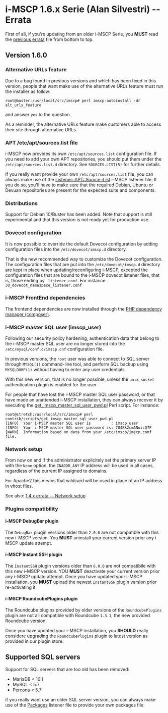 # i-MSCP 1.6.x Serie (Alan Silvestri) -- Errata

First of all, if you're updating from an older i-MSCP Serie, you **MUST** read
the [previous errata](1.5.x_errata.md) file from bottom to top.

## Version 1.6.0

### Alternative URLs feature

Due to a bug found in previous versions and which has been fixed in this
version, people that want make use of the alternative URLs feature must run the
installer as follow:

```shell
root@buster:/usr/local/src/imscp# perl imscp-autoinstall -dr alt_urls_feature
```

and answer `yes` to the question.

As a reminder, the alternative URLs feature make customers able to access their
site through alternative URLs.

### APT /etc/apt/sources.list file

i-MSCP now provides its own `/etc/apt/sources.list` configuration file. If you
need to add your own APT repositories, you should put them under the
`/etc/apt/sources.list.d` directory. See `SOURCES.LIST(5)` for further details.

If you really want provide your own `/etc/apt/sources.list` file, you can
always make use of the [Listener::APT::Source::List](../contrib/Listeners/APT/10_apt_sources_list.pl)
i-MSCP listener file. If you do so, you'll have to make sure that the required Debian, Ubuntu
or Devuan repositories are present for the expected suite and components.

### Distributions

Support for Debian 10/Buster has been added. Note that support is still
experimental and that this version is not ready yet for production use.

### Dovecot configuration

It is now possible to override the default Dovecot configuration by adding
configuration files into the `/etc/dovecot/imscp.d` directory.

That is the new recommended way to customize the Dovecot configuration. The
configuration files that are put into the `/etc/dovecot/imscp.d` directory are
kept in place when updating/reconfiguring i-MSCP, excepted the configuration
files that are bound to the i-MSCP dovecot listener files, that is, those ending
by `_listener.conf`. For instance: `30_dovecot_namespace_listener.conf`

### i-MSCP FrontEnd dependencies

The frontend dependencies are now installed through the [PHP
dependency manager (composer)](https://getcomposer.org/).

### i-MSCP master SQL user (imscp_user)

Following our security policy hardening, authentication data that belong to the
i-MSCP master SQL user are no longer stored into the
`/etc/mysql/conf.d/imscp.cnf` configuration file.

In previous versions, the `root` user was able to connect to SQL server through
`MYSQL(1)` command-line tool, and perform SQL backup using `MYSQLDUMP(1)`
without having to enter any user credentials.

With this new version, that is no longer possible, unless the `unix_socket`
authentication plugin is enabled for the user.

For people that have lost the i-MSCP master SQL user password, or that have
made an unattended i-MSCP installation, they can always recover it by executing
the [get_imscp_master_sql_user_pwd.pl](../contrib/scripts/get_imscp_master_sql_user_pwd.pl) 
Perl script. For instance:

```shell
root@stretch:/usr/local/src/imscp# perl contrib/scripts/get_imscp_master_sql_user_pwd.pl 
[INFO]  Your i-MSCP master SQL user is         : imscp_user
[INFO]  Your i-MSCP master SQL user password is: 7U4Bk2cmANuicQ7P
[WARN]  Information based on data from your /etc/imscp/imscp.conf file.
```

### Network setup

From now on and if the administrator explicitely set the primary server IP with
the `None` option, the `INADDR_ANY` IP address will be used in all cases,
regardless of the current IP assigned to domains.

For Apache2 this means that wildcard will be used in place of an IP address in
vhost files.

See also: [1.4.x errata -- Network setup](1.4.x_errata.md#network-setup)

### Plugins compatibility

#### i-MSCP DebugBar plugin

The `DebugBar` plugin versions older than `2.0.0` are not compatible with this
new i-MSCP version. You **MUST** uninstall your current version prior any
i-MSCP update attempt.

#### i-MSCP Instant SSH plugin

The `InstantSSH` plugin versions older than `6.0.0` are not compatibile with
this new i-MSCP version. YOU **MUST** deactivate your current version prior any
i-MSCP update attempt. Once you have updated your i-MSCP installation, you
**MUST** upload the newest `InstantSSH` plugin version prior re-activating it.

#### i-MSCP RoundcubePlugins plugin

The Roundcube plugins provided by older versions of the `RoundcubePlugins`
plugin are not all compatible with Roundcube `1.3.1`, the new provided Roundcube
version.

Once you have updated your i-MSCP installation, you **SHOULD** really considere
upgrading the `RoundcubePlugins` plugin to latest version as provided in our
plugin store.

## Supported SQL servers

Support for SQL servers that are too old has been removed:

- MariaDB < 10.1
- MySQL < 5.7
- Percona < 5.7

if you really want use an older SQL server version, you can always make use of
the [Packages](../contrib/Listeners/Packages/10_packages_override.pl)
listener file to provide your own packages file.

